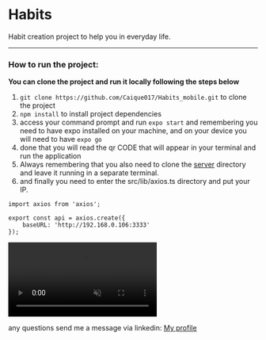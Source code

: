 <h1>Habits</h1>

Habit creation project to help you in everyday life.
<hr>

### How to run the project:

**You can clone the project and run it locally following the steps below**

1. `git clone https://github.com/Caique017/Habits_mobile.git` to clone the project
2. `npm install` to install project dependencies
3. access your command prompt and run `expo start` and remembering you need to have expo installed on your machine, and on your device you will need to have `expo go`
4. done that you will read the qr CODE that will appear in your terminal and run the application
5. Always remembering that you also need to clone the <a href="https://github.com/Caique017/Habits_web">server</a> directory and leave it running in a separate terminal.
6. and finally you need to enter the src/lib/axios.ts directory and put your IP.

``` 
import axios from 'axios';

export const api = axios.create({
    baseURL: 'http://192.168.0.106:3333'
});

```

<video autoplay muted>
  <source src="./src/assets/Demonstração_Habits_mobile.mp4">

  </video>
  
<p> any questions send me a message via linkedin: <a href="https://www.linkedin.com/in/caique-nunes-624720202/" target="_blank">My profile</a></p>